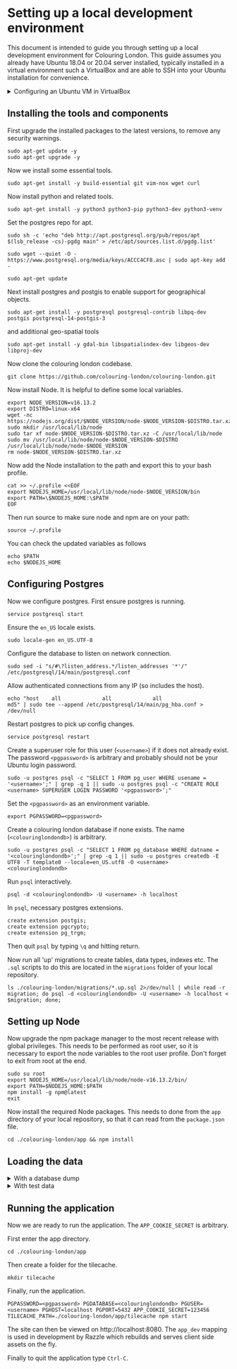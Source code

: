 # Setting up a local development environment

This document is intended to guide you through setting up a local development environment for Colouring London. This guide assumes you already have Ubuntu 18.04 or 20.04 server installed, typically installed in a virtual environment such a VirtualBox and are able to SSH into your Ubuntu installation for convenience.

<details>
<summary>
Configuring an Ubuntu VM in VirtualBox
</summary>

If you a running Ubuntu in a virtual environment you will need to configure networking to forward ports from the guest to the host. For Virtual Box the following was configured under NAT port forwarding (found under `Settings -> Network -> Advanced -> Port Forwarding`).

Name     | Protocol  | Host Port  | Guest Port
-------- | --------- | ---------- | -----------
app      | TCP       | 8080       | 3000
app_dev  | TCP       | 3001       | 3001
ssh      | TCP       | 4022       | 22

To run the commands in the rest of this setup guide, either `ssh` into the VirtualBox environment or open the terminal within the Ubuntu GUI.

If you wish to `ssh`, you will first need to open the terminal in Ubuntu and run the following.

```
sudo apt-get install -y openssh-server
```

You can then `ssh` into the VirtualBox VM set up with the port  forwarding described above like so, where `<linuxusername>` is the name you set up during the installation of Ubuntu (you can type `whoami` in the Ubuntu terminal to remind yourself of this).

```
ssh <linuxusername>@localhost -p 4022
```
</details>

## Installing the tools and components

First upgrade the installed packages to the latest versions, to remove any security warnings.

```
sudo apt-get update -y
sudo apt-get upgrade -y
```

Now we install some essential tools.

`sudo apt-get install -y build-essential git vim-nox wget curl`

Now install python and related tools.

`sudo apt-get install -y python3 python3-pip python3-dev python3-venv`

Set the postgres repo for apt.

`sudo sh -c 'echo "deb http://apt.postgresql.org/pub/repos/apt $(lsb_release -cs)-pgdg main" > /etc/apt/sources.list.d/pgdg.list'`

`sudo wget --quiet -O - https://www.postgresql.org/media/keys/ACCC4CF8.asc | sudo apt-key add -`

`sudo apt-get update`

Next install postgres and postgis to enable support for geographical objects.

`sudo apt-get install -y postgresql postgresql-contrib libpq-dev postgis postgresql-14-postgis-3`

and additional geo-spatial tools

`sudo apt-get install -y gdal-bin libspatialindex-dev libgeos-dev libproj-dev`

Now clone the colouring london codebase.

`git clone https://github.com/colouring-london/colouring-london.git`

Now install Node. It is helpful to define some local variables.

```
export NODE_VERSION=v16.13.2
export DISTRO=linux-x64
wget -nc https://nodejs.org/dist/$NODE_VERSION/node-$NODE_VERSION-$DISTRO.tar.xz
sudo mkdir /usr/local/lib/node
sudo tar xf node-$NODE_VERSION-$DISTRO.tar.xz -C /usr/local/lib/node
sudo mv /usr/local/lib/node/node-$NODE_VERSION-$DISTRO /usr/local/lib/node/node-$NODE_VERSION
rm node-$NODE_VERSION-$DISTRO.tar.xz
```

Now add the Node installation to the path and export this to your bash profile.

```
cat >> ~/.profile <<EOF
export NODEJS_HOME=/usr/local/lib/node/node-$NODE_VERSION/bin
export PATH=\$NODEJS_HOME:\$PATH
EOF
```

Then run source to make sure node and npm are on your path:

```
source ~/.profile
```

You can check the updated variables as follows

```
echo $PATH
echo $NODEJS_HOME
```

## Configuring Postgres

Now we configure postgres. First ensure postgres is running.

`service postgresql start`

Ensure the `en_US` locale exists.

`sudo locale-gen en_US.UTF-8`

Configure the database to listen on network connection.

`sudo sed -i "s/#\?listen_address.*/listen_addresses '*'/" /etc/postgresql/14/main/postgresql.conf`

Allow authenticated connections from any IP (so includes the host).

`echo "host    all             all             all                     md5" | sudo tee --append /etc/postgresql/14/main/pg_hba.conf > /dev/null`

Restart postgres to pick up config changes.

`service postgresql restart`

Create a superuser role for this user (`<username>`) if it does not already exist. The
password `<pgpassword>` is arbitrary and probably should not be your Ubuntu login password.

```
sudo -u postgres psql -c "SELECT 1 FROM pg_user WHERE usename = '<username>';" | grep -q 1 || sudo -u postgres psql -c "CREATE ROLE <username> SUPERUSER LOGIN PASSWORD '<pgpassword>';"
```

Set the `<pgpassword>` as an environment variable.

```
export PGPASSWORD=<pgpassword>
```

Create a colouring london database if none exists. The name (`<colouringlondondb>`) is arbitrary.

```
sudo -u postgres psql -c "SELECT 1 FROM pg_database WHERE datname = '<colouringlondondb>';" | grep -q 1 || sudo -u postgres createdb -E UTF8 -T template0 --locale=en_US.utf8 -O <username> <colouringlondondb>
```

Run `psql` interactively.

```
psql -d <colouringlondondb> -U <username> -h localhost
```

In `psql`, necessary postgres extensions.

```
create extension postgis;
create extension pgcrypto;
create extension pg_trgm;
```

Then quit `psql` by typing `\q` and hitting return.

Now run all 'up' migrations to create tables, data types, indexes etc. The `.sql` scripts to
do this are located in the `migrations` folder of your local repository.

`ls ./colouring-london/migrations/*.up.sql 2>/dev/null | while read -r migration; do psql -d <colouringlondondb> -U <username> -h localhost < $migration; done;`

## Setting up Node

Now upgrade the npm package manager to the most recent release with global privileges. This
needs to be performed as root user, so it is necessary to export the node variables to the
root user profile. Don't forget to exit from root at the end.

```
sudo su root
export NODEJS_HOME=/usr/local/lib/node/node-v16.13.2/bin/
export PATH=$NODEJS_HOME:$PATH
npm install -g npm@latest
exit
```

Now install the required Node packages. This needs to done from the `app` directory of your
local repository, so that it can read from the `package.json` file.

`cd ./colouring-london/app && npm install`

## Loading the data

<details>
<summary> With a database dump </summary>

If you are a developer on the Colouring London project (or another Colouring Cities project), you may have a production database (or staging etc) that you wish to duplicate in your development environment.

Log into the environment where your production database is kept and create a dump file from the db.

```
pg_dump <colouringlondondb> > <dumpfile>
```

You should then download the file to the machine where you are setting up your development environment. If you are using Virtualbox, you could host share the dump file with the VM via a shared folder (e.g. [see these instructions for Mac](https://medium.com/macoclock/share-folder-between-macos-and-ubuntu-4ce84fb5c1ad)).

In your Ubuntu installation where you have been running these setup steps (e.g. Virtualbox VM), you can then recrate the db like so.

```
psql -d <colouringlondondb> -U <username> -h localhost < <dumpfile>
```

</details>

<details>
<summary> With test data </summary>

Run the following two sections if you wish to load test buildings into the application from OpenStreetMaps (OSM).

#### Set up Python:

Now set up a virtual environment for python. In the following example we have named the
virtual environment *colouringlondon* but it can have any name.

`pyvenv colouringlondon`

Activate the virtual environment so we can install python packages into it.

`source colouringlondon/bin/activate`

Install python pip package manager and related tools.

```
pip install --upgrade pip
pip install --upgrade setuptools wheel
```

Now install the required python packages. This relies on the `requirements.txt` file located
in the `etl` folder of your local repository.

`pip install -r ./colouring-london/etl/requirements.txt`

#### Load OpenStreetMap test polygons:

First Install prerequisites.
```bash
sudo apt-get install parallel
```

Check you are in the virtual environment you setup earlier, otherwise run:
```
source colouringlondon/bin/activate
```

To help test the Colouring London application, `get_test_polygons.py` will attempt to save a small (1.5km²) extract from OpenStreetMap to a format suitable for loading to the database.

First open `colouring-london/etl/load_geometries.sh` and `colouring-london/etl/create_building_records.sh` and add this `-d` flag to all the `psql` statements present:

```
-d <colouringlondondb>
```

Then run:

```bash
cd ./colouring-london/etl/
# download test data
python get_test_polygons.py
# load all building outlines
./load_geometries.sh ./
# index geometries (should be faster after loading)
psql -d <colouringlondondb> < ../migrations/002.index-geometries.up.sql
# create a building record per outline
./create_building_records.sh
# index building records
psql -d <colouringlondondb> < ../migrations/003.index-buildings.up.sql
```

#### Re-run database migrations

Re-run the remaining migrations in `../migrations` to create the rest of the database structure.

`ls ./colouring-london/migrations/*.up.sql 2>/dev/null | while read -r migration; do psql -d <colouringlondondb> < $migration; done;`
</details>

## Running the application

Now we are ready to run the application. The `APP_COOKIE_SECRET` is arbitrary.

First enter the app directory.

`cd ./colouring-london/app`

Then create a folder for the tilecache.

`mkdir tilecache`

Finally, run the application.

`PGPASSWORD=<pgpassword> PGDATABASE=<colouringlondondb> PGUSER=<username> PGHOST=localhost PGPORT=5432 APP_COOKIE_SECRET=123456 TILECACHE_PATH=./colouring-london/app/tilecache npm start`

The site can then be viewed on http://localhost:8080. The `app_dev` mapping is used in
development by Razzle which rebuilds and serves client side assets on the fly.

Finally to quit the application type `Ctrl-C`.
